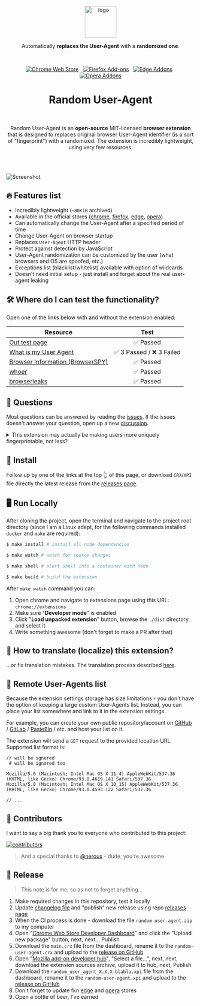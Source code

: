 <p align="center"><img width="84" alt="logo" src="https://hsto.org/webt/zh/yz/3t/zhyz3t3knfyukt8pfnshd_xehrm.png"></p>
<p align="center">Automatically <strong>replaces the User-Agent</strong> with a <strong>randomized one</strong>.</p>
<br/>
<p align="center">
  <a href="https://chrome.google.com/webstore/detail/random-hide-user-agent/einpaelgookohagofgnnkcfjbkkgepnp/"><img alt="Chrome Web Store" src="https://img.shields.io/chrome-web-store/v/einpaelgookohagofgnnkcfjbkkgepnp.svg?style=for-the-badge&cacheSeconds=120&logo=google-chrome&label=google%20chrome&logoColor=white"></a> &nbsp; <a href="https://addons.mozilla.org/firefox/addon/random_user_agent/"><img alt="Firefox Add-ons" src="https://img.shields.io/amo/v/random_user_agent.svg?style=for-the-badge&cacheSeconds=120&logo=firefox-browser&label=firefox&logoColor=white"></a> &nbsp; <a href="https://microsoftedge.microsoft.com/addons/detail/random-useragent/addfjgllfhpnacoahmmcafmaacjloded"><img alt="Edge Addons" src="https://img.shields.io/badge/Edge-555555.svg?&style=for-the-badge&logo=microsoft-edge&logoColor=white"></a> &nbsp; <a href="https://addons.opera.com/en/extensions/details/random-user-agent/"><img alt="Opera Addons" src="https://img.shields.io/badge/Opera-555555.svg?&style=for-the-badge&logo=opera&logoColor=white"></a>
</p>
<h1 align="center">Random User-Agent</h1>
<br/>
<p align="center">Random User-Agent is an <strong>open-source</strong> MIT-licensed <strong>browser extension</strong> that is designed to replaces original browser User-Agent identifier (is a sort of "fingerprint") with a randomized. The extension is incredibly lightweight, using very few resources.</p>
<br/>
<br/>

![Screenshot](https://hsto.org/webt/cl/cz/iv/clczivrmvn47ryadjvtyb13qqom.jpeg)

## 🔥 Features list

- Incredibly lightweight (`~80KiB` archived)
- Available in the official stores ([chrome][link-chrome-store], [firefox][link-ff-store], [edge][link-edge-store], [opera][link-opera-store])
- Can automatically change the User-Agent after a specified period of time
- Change User-Agent on browser startup
- Replaces `User-Agent` HTTP header
- Protect against detection by JavaScript
- User-Agent randomization can be customized by the user (what browsers and OS are spoofed, etc.)
- Exceptions list (blacklist/whitelist) available with option of wildcards
- Doesn't need initial setup - just install and forget about the real user-agent leaking

## 🛠 Where do I can test the functionality?

Open one of the links below with and without the extension enabled:

Resource                                            |   Test
--------------------------------------------------- | :-------:
[Out test page][test-rua]                           | ✅ Passed
[What is my User Agent][test-webbrowsertools]       | ✅ 3 Passed / ❌ 3 Failed
[Browser Information (BrowserSPY)][test-browserspy] | ✅ Passed
[whoer][test-whoer]                                 | ✅ Passed
[browserleaks][test-browserleaks]                   | ✅ Passed

[test-rua]:https://tarampampam.github.io/random-user-agent/
[test-webbrowsertools]:https://webbrowsertools.com/useragent/
[test-browserspy]:http://browserspy.dk/browser.php
[test-whoer]:https://whoer.net/
[test-browserleaks]:https://browserleaks.com/javascript

## 👀 Questions

Most questions can be answered by reading the [issues][issues]. If the issues doesn't answer your question, open up a
new [discussion][discussions].

<details>
  <summary>This extension may actually be making users more uniquely fingerprintable, not less?</summary>

Faking your user agent might make you _more_ fingerprintable, not less. There are ways other than `User-Agent` sniffing
to determine what browser you're using, so malicious sites could learn what browser you're _really_ using through other
means and then combine that with your randomly changing `User-Agent` to pretty effectively track you. For background,
see [this GitHub issue](https://github.com/tarampampam/random-user-agent/issues/47).
</details>

## 🧩 Install

Follow up by one of the links at the top 👆 of this page, or download `CRX`/`XPI` file directly the latest release from the
[releases page][releases].

## 🖥️ Run Locally

After cloning the project, open the terminal and navigate to the project root directory (since I am a Linux adept, for
the following commands installed `docker` and `make` are required):

```bash
$ make install # install all node dependencies

$ make watch # watch for source changes

$ make shell # start shell into a container with node

$ make build # build the extension
```

After `make watch` command you can:

1. Open chrome and navigate to extensions page using this URL: `chrome://extensions`
2. Make sure "**Developer mode**" is enabled
3. Click "**Load unpacked extension**" button, browse the `./dist` directory and select it
4. Write something awesome (don't forget to make a PR after that)

## 📜 How to translate (localize) this extension?

...or fix translation mistakes. The translation process described [here](./public/_locales).

## 📡 Remote User-Agents list

Because the extension settings storage has size limitations - you don't have the option of keeping a large custom User-Agents list. Instead, you can place your list somewhere and link to it in the extension settings.

For example, you can create your own public repository/account on [GitHub](https://github.com/) / [GitLab](https://gitlab.com/) / [PasteBin](https://pastebin.com/) / etc. and host your list on it.

The extension will send a `GET` request to the provided location URL. Supported list format is:

```text
// will be ignored
 # will be ignored too

Mozilla/5.0 (Macintosh; Intel Mac OS X 11_4) AppleWebKit/537.36 (KHTML, like Gecko) Chrome/93.0.4619.141 Safari/537.36
Mozilla/5.0 (Macintosh; Intel Mac OS X 10_15) AppleWebKit/537.36 (KHTML, like Gecko) Chrome/93.0.4593.122 Safari/537.36

// ...
```

## 🦾 Contributors

I want to say a big thank you to everyone who contributed to this project:

[![contributors](https://contrib.rocks/image?repo=tarampampam/random-user-agent)][contributors]

> And a special thanks to [@neroux](https://github.com/neroux) - dude, you're awesome

## 🚀 Release

> This note is for me, so as not to forget anything...

1. Make required changes in this repository, test it locally
2. Update [changelog file](CHANGELOG.md) and "publish" new release using repo [releases page][releases]
3. When the CI process is done - download the file `random-user-agent.zip` to my computer
4. Open "[Chrome Web Store Developer Dashboard][chrome-upload-new]" and click the "Upload new package" button, next,
   next... Publish
5. Download the `main.crx` file from the dashboard, rename it to the `random-user-agent.crx` and upload to
   the [release on GitHub][releases]
6. Open "[Mozilla add-on developer hub][ff-upload-new]", "Select a file...", next, next, download the extension sources
   archive, upload it to hub, next, Publish
7. Download the `random_user_agent_X.X.X-blabla.xpi` file from the dashboard, rename it to the `random-user-agent.xpi`
   and upload to the [release on GitHub][releases]
8. Don't forget to update fkn [edge][edge-upload-new] and [opera][opera-upload-new] stores
9. Open a bottle of beer, I've earned

[chrome-upload-new]:https://chrome.google.com/webstore/devconsole/ea9e18ff-c849-424a-acba-9b43eaad29c8/einpaelgookohagofgnnkcfjbkkgepnp/edit/package
[ff-upload-new]:https://addons.mozilla.org/en-US/developers/addon/random_user_agent/versions/submit/
[edge-upload-new]:https://partner.microsoft.com/en-us/dashboard/microsoftedge/6e5e9cbf-8846-4830-9fa5-9f77d03aa39f/packages
[opera-upload-new]:https://addons.opera.com/developer/package/266286/?tab=versions
[issues]:https://github.com/tarampampam/random-user-agent/issues
[discussions]:https://github.com/tarampampam/random-user-agent/discussions
[releases]:https://github.com/tarampampam/random-user-agent/releases
[contributors]:https://github.com/tarampampam/random-user-agent/graphs/contributors
[link-chrome-store]:https://chrome.google.com/webstore/detail/random-hide-user-agent/einpaelgookohagofgnnkcfjbkkgepnp
[link-ff-store]:https://addons.mozilla.org/firefox/addon/random_user_agent/
[link-edge-store]:https://microsoftedge.microsoft.com/addons/detail/random-useragent/addfjgllfhpnacoahmmcafmaacjloded
[link-opera-store]:https://addons.opera.com/en/extensions/details/random-user-agent/
